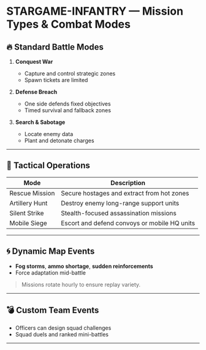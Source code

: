 # STARGAME-INFANTRY — Mission Types & Combat Modes

## 🔥 Standard Battle Modes

1. **Conquest War**
   - Capture and control strategic zones
   - Spawn tickets are limited

2. **Defense Breach**
   - One side defends fixed objectives
   - Timed survival and fallback zones

3. **Search & Sabotage**
   - Locate enemy data
   - Plant and detonate charges

---

## 🎯 Tactical Operations

| Mode           | Description                                     |
|----------------|-------------------------------------------------|
| Rescue Mission | Secure hostages and extract from hot zones      |
| Artillery Hunt | Destroy enemy long-range support units          |
| Silent Strike  | Stealth-focused assassination missions          |
| Mobile Siege   | Escort and defend convoys or mobile HQ units    |

---

## 🌀 Dynamic Map Events

- **Fog storms**, **ammo shortage**, **sudden reinforcements**
- Force adaptation mid-battle

> Missions rotate hourly to ensure replay variety.

---

## 💣 Custom Team Events

- Officers can design squad challenges
- Squad duels and ranked mini-battles

---